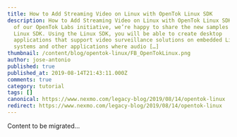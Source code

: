 ```yaml
---
title: How to Add Streaming Video on Linux with OpenTok Linux SDK
description: How to Add Streaming Video on Linux with OpenTok Linux SDK As part
  of our OpenTok Labs initiative, we’re happy to share the new samples of our
  Linux SDK. Using the Linux SDK, you will be able to create desktop
  applications that support video surveillance solutions on embedded Linux
  systems and other applications where audio […]
thumbnail: /content/blog/opentok-linux/FB_OpenTokLinux.png
author: jose-antonio
published: true
published_at: 2019-08-14T21:43:11.000Z
comments: true
category: tutorial
tags: []
canonical: https://www.nexmo.com/legacy-blog/2019/08/14/opentok-linux
redirect: https://www.nexmo.com/legacy-blog/2019/08/14/opentok-linux
---
```


Content to be migrated...
